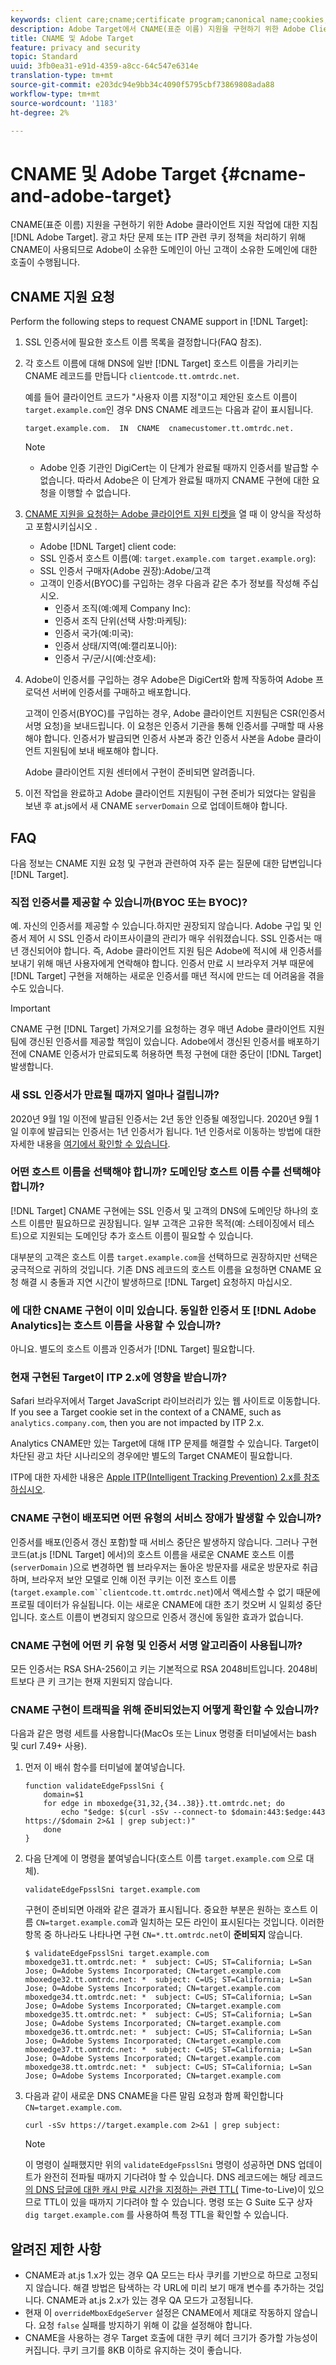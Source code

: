```yaml
---
keywords: client care;cname;certificate program;canonical name;cookies;certificate;amc;adobe managed certificate;digicert;domain control validation;dcv
description: Adobe Target에서 CNAME(표준 이름) 지원을 구현하기 위한 Adobe Client Care 작업 정보입니다.
title: CNAME 및 Adobe Target
feature: privacy and security
topic: Standard
uuid: 3fb0ea31-e91d-4359-a8cc-64c547e6314e
translation-type: tm+mt
source-git-commit: e203dc94e9bb34c4090f5795cbf73869808ada88
workflow-type: tm+mt
source-wordcount: '1183'
ht-degree: 2%

---
```



# CNAME 및 Adobe Target {#cname-and-adobe-target}

CNAME(표준 이름) 지원을 구현하기 위한 Adobe 클라이언트 지원 작업에 대한 지침 [!DNL Adobe Target]. 광고 차단 문제 또는 ITP 관련 쿠키 정책을 처리하기 위해 CNAME이 사용되므로 Adobe이 소유한 도메인이 아닌 고객이 소유한 도메인에 대한 호출이 수행됩니다.

## CNAME 지원 요청

Perform the following steps to request CNAME support in [!DNL Target]:

1. SSL 인증서에 필요한 호스트 이름 목록을 결정합니다(FAQ 참조).

1. 각 호스트 이름에 대해 DNS에 일반 [!DNL Target] 호스트 이름을 가리키는 CNAME 레코드를 만듭니다 `clientcode.tt.omtrdc.net`.

   예를 들어 클라이언트 코드가 &quot;사용자 이름 지정&quot;이고 제안된 호스트 이름이 `target.example.com`인 경우 DNS CNAME 레코드는 다음과 같이 표시됩니다.

   ```
   target.example.com.  IN  CNAME  cnamecustomer.tt.omtrdc.net.
   ```

   >[!NOTE]
   >
   >* Adobe 인증 기관인 DigiCert는 이 단계가 완료될 때까지 인증서를 발급할 수 없습니다. 따라서 Adobe은 이 단계가 완료될 때까지 CNAME 구현에 대한 요청을 이행할 수 없습니다.


1. [CNAME 지원을 요청하는 Adobe 클라이언트 지원 티켓을](https://docs.adobe.com/content/help/en/core-services/interface/ec-cookies/assets/FPC_Request_Form.xlsx) 열 때 이 양식을 작성하고 포함시키십시오 [](/help/cmp-resources-and-contact-information.md#reference_ACA3391A00EF467B87930A450050077C).

   * Adobe [!DNL Target] client code:
   * SSL 인증서 호스트 이름(예: `target.example.com target.example.org`):
   * SSL 인증서 구매자(Adobe 권장):Adobe/고객
   * 고객이 인증서(BYOC)를 구입하는 경우 다음과 같은 추가 정보를 작성해 주십시오.
      * 인증서 조직(예:예제 Company Inc):
      * 인증서 조직 단위(선택 사항:마케팅):
      * 인증서 국가(예:미국):
      * 인증서 상태/지역(예:캘리포니아):
      * 인증서 구/군/시(예:산호세):

1. Adobe이 인증서를 구입하는 경우 Adobe은 DigiCert와 함께 작동하여 Adobe 프로덕션 서버에 인증서를 구매하고 배포합니다.

   고객이 인증서(BYOC)를 구입하는 경우, Adobe 클라이언트 지원팀은 CSR(인증서 서명 요청)을 보내드립니다. 이 요청은 인증서 기관을 통해 인증서를 구매할 때 사용해야 합니다. 인증서가 발급되면 인증서 사본과 중간 인증서 사본을 Adobe 클라이언트 지원팀에 보내 배포해야 합니다.

   Adobe 클라이언트 지원 센터에서 구현이 준비되면 알려줍니다.

1. 이전 작업을 완료하고 Adobe 클라이언트 지원팀이 구현 준비가 되었다는 알림을 보낸 후 at.js에서 새 CNAME `serverDomain` 으로 업데이트해야 합니다.

## FAQ

다음 정보는 CNAME 지원 요청 및 구현과 관련하여 자주 묻는 질문에 대한 답변입니다 [!DNL Target].

### 직접 인증서를 제공할 수 있습니까(BYOC 또는 BYOC)?

예. 자신의 인증서를 제공할 수 있습니다.하지만 권장되지 않습니다. Adobe 구입 및 인증서 제어 시 SSL 인증서 라이프사이클의 관리가 매우 쉬워졌습니다. SSL 인증서는 매년 갱신되어야 합니다. 즉, Adobe 클라이언트 지원 팀은 Adobe에 적시에 새 인증서를 보내기 위해 매년 사용자에게 연락해야 합니다. 인증서 만료 시 브라우저 거부 때문에 [!DNL Target] 구현을 저해하는 새로운 인증서를 매년 적시에 만드는 데 어려움을 겪을 수도 있습니다.

>[!IMPORTANT]
>
>CNAME 구현 [!DNL Target] 가져오기를 요청하는 경우 매년 Adobe 클라이언트 지원팀에 갱신된 인증서를 제공할 책임이 있습니다. Adobe에서 갱신된 인증서를 배포하기 전에 CNAME 인증서가 만료되도록 허용하면 특정 구현에 대한 중단이 [!DNL Target] 발생합니다.

### 새 SSL 인증서가 만료될 때까지 얼마나 걸립니까?

2020년 9월 1일 이전에 발급된 인증서는 2년 동안 인증될 예정입니다. 2020년 9월 1일 이후에 발급되는 인증서는 1년 인증서가 됩니다. 1년 인증서로 이동하는 방법에 대한 자세한 내용을 [여기에서 확인할 수 있습니다](https://www.digicert.com/position-on-1-year-certificates).

### 어떤 호스트 이름을 선택해야 합니까? 도메인당 호스트 이름 수를 선택해야 합니까?

[!DNL Target] CNAME 구현에는 SSL 인증서 및 고객의 DNS에 도메인당 하나의 호스트 이름만 필요하므로 권장됩니다. 일부 고객은 고유한 목적(예: 스테이징에서 테스트)으로 지원되는 도메인당 추가 호스트 이름이 필요할 수 있습니다.

대부분의 고객은 호스트 이름 `target.example.com`을 선택하므로 권장하지만 선택은 궁극적으로 귀하의 것입니다. 기존 DNS 레코드의 호스트 이름을 요청하면 CNAME 요청 해결 시 충돌과 지연 시간이 발생하므로 [!DNL Target] 요청하지 마십시오.

### 에 대한 CNAME 구현이 이미 있습니다. 동일한 인증서 또 [!DNL Adobe Analytics]는 호스트 이름을 사용할 수 있습니까?

아니요. 별도의 호스트 이름과 인증서가 [!DNL Target] 필요합니다.

### 현재 구현된 Target이 ITP 2.x에 영향을 받습니까?

Safari 브라우저에서 Target JavaScript 라이브러리가 있는 웹 사이트로 이동합니다. If you see a Target cookie set in the context of a CNAME, such as `analytics.company.com`, then you are not impacted by ITP 2.x.

Analytics CNAME만 있는 Target에 대해 ITP 문제를 해결할 수 있습니다. Target이 차단된 광고 차단 시나리오의 경우에만 별도의 Target CNAME이 필요합니다.

ITP에 대한 자세한 내용은 [Apple ITP(Intelligent Tracking Prevention) 2.x를 참조하십시오](/help/c-implementing-target/c-considerations-before-you-implement-target/c-privacy/apple-itp-2x.md).

### CNAME 구현이 배포되면 어떤 유형의 서비스 장애가 발생할 수 있습니까?

인증서를 배포(인증서 갱신 포함)할 때 서비스 중단은 발생하지 않습니다. 그러나 구현 코드(at.js [!DNL Target] 에서)의 호스트 이름을 새로운 CNAME 호스트 이름(`serverDomain` )으로 변경하면 웹 브라우저는 돌아온 방문자를 새로운 방문자로 취급하며, 브라우저 보안 모델로 인해 이전 쿠키는 이전 호스트 이름(`target.example.com``clientcode.tt.omtrdc.net`)에서 액세스할 수 없기 때문에 프로필 데이터가 유실됩니다. 이는 새로운 CNAME에 대한 초기 컷오버 시 일회성 중단입니다. 호스트 이름이 변경되지 않으므로 인증서 갱신에 동일한 효과가 없습니다.

### CNAME 구현에 어떤 키 유형 및 인증서 서명 알고리즘이 사용됩니까?

모든 인증서는 RSA SHA-256이고 키는 기본적으로 RSA 2048비트입니다. 2048비트보다 큰 키 크기는 현재 지원되지 않습니다.

### CNAME 구현이 트래픽을 위해 준비되었는지 어떻게 확인할 수 있습니까?

다음과 같은 명령 세트를 사용합니다(MacOs 또는 Linux 명령줄 터미널에서는 bash 및 curl 7.49+ 사용).

1. 먼저 이 배쉬 함수를 터미널에 붙여넣습니다.

   ```
   function validateEdgeFpsslSni {
       domain=$1
       for edge in mboxedge{31,32,{34..38}}.tt.omtrdc.net; do
           echo "$edge: $(curl -sSv --connect-to $domain:443:$edge:443 https://$domain 2>&1 | grep subject:)"
       done
   }
   ```

1. 다음 단계에 이 명령을 붙여넣습니다(호스트 이름 `target.example.com` 으로 대체).

   ```
   validateEdgeFpsslSni target.example.com
   ```

   구현이 준비되면 아래와 같은 결과가 표시됩니다. 중요한 부분은 원하는 호스트 이름 `CN=target.example.com`과 일치하는 모든 라인이 표시된다는 것입니다. 이러한 항목 중 하나라도 나타나면 구현 `CN=*.tt.omtrdc.net`이 **준비되지** 않습니다.

   ```
   $ validateEdgeFpsslSni target.example.com
   mboxedge31.tt.omtrdc.net: *  subject: C=US; ST=California; L=San Jose; O=Adobe Systems Incorporated; CN=target.example.com
   mboxedge32.tt.omtrdc.net: *  subject: C=US; ST=California; L=San Jose; O=Adobe Systems Incorporated; CN=target.example.com
   mboxedge34.tt.omtrdc.net: *  subject: C=US; ST=California; L=San Jose; O=Adobe Systems Incorporated; CN=target.example.com
   mboxedge35.tt.omtrdc.net: *  subject: C=US; ST=California; L=San Jose; O=Adobe Systems Incorporated; CN=target.example.com
   mboxedge36.tt.omtrdc.net: *  subject: C=US; ST=California; L=San Jose; O=Adobe Systems Incorporated; CN=target.example.com
   mboxedge37.tt.omtrdc.net: *  subject: C=US; ST=California; L=San Jose; O=Adobe Systems Incorporated; CN=target.example.com
   mboxedge38.tt.omtrdc.net: *  subject: C=US; ST=California; L=San Jose; O=Adobe Systems Incorporated; CN=target.example.com
   ```

1. 다음과 같이 새로운 DNS CNAME을 다른 말림 요청과 함께 확인합니다 `CN=target.example.com`.

   ```
   curl -sSv https://target.example.com 2>&1 | grep subject:
   ```

   >[!NOTE]
   >
   >이 명령이 실패했지만 위의 `validateEdgeFpsslSni` 명령이 성공하면 DNS 업데이트가 완전히 전파될 때까지 기다려야 할 수 있습니다. DNS 레코드에는 해당 레코드 [의 DNS 답글에 대한 캐시 만료 시간을 지정하는 관련 TTL(](https://en.wikipedia.org/wiki/Time_to_live#DNS_records) Time-to-Live)이 있으므로 TTL이 있을 때까지 기다려야 할 수 있습니다. 명령 또는 G Suite 도구 상자 `dig target.example.com` [](https://toolbox.googleapps.com/apps/dig/#CNAME) 를 사용하여 특정 TTL을 확인할 수 있습니다.

## 알려진 제한 사항

* CNAME과 at.js 1.x가 있는 경우 QA 모드는 타사 쿠키를 기반으로 하므로 고정되지 않습니다. 해결 방법은 탐색하는 각 URL에 미리 보기 매개 변수를 추가하는 것입니다. CNAME과 at.js 2.x가 있는 경우 QA 모드가 고정됩니다.
* 현재 이 `overrideMboxEdgeServer` 설정은 CNAME에서 제대로 작동하지 않습니다. 요청 `false` 실패를 방지하기 위해 이 값을 설정해야 합니다.
* CNAME을 사용하는 경우 Target 호출에 대한 쿠키 헤더 크기가 증가할 가능성이 커집니다. 쿠키 크기를 8KB 이하로 유지하는 것이 좋습니다.
